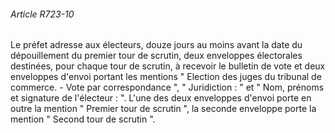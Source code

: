 ###### Article R723-10

Le préfet adresse aux électeurs, douze jours au moins avant la date du dépouillement du premier tour de scrutin, deux enveloppes électorales destinées, pour chaque tour de scrutin, à recevoir le bulletin de vote et deux enveloppes d'envoi portant les mentions " Election des juges du tribunal de commerce. - Vote par correspondance ", " Juridiction : " et " Nom, prénoms et signature de l'électeur : ". L'une des deux enveloppes d'envoi porte en outre la mention " Premier tour de scrutin ", la seconde enveloppe porte la mention " Second tour de scrutin ".

